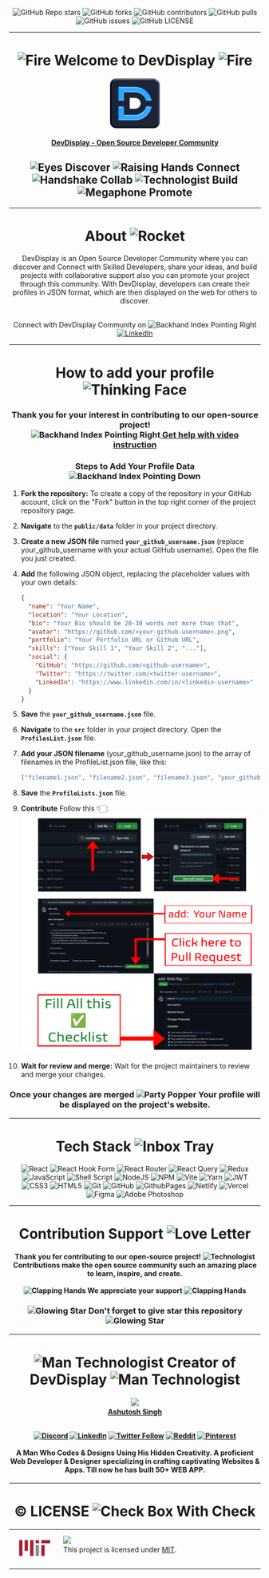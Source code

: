 <div align="center">                                                                        
  
  ![GitHub Repo stars](https://img.shields.io/github/stars/codeaashu/DevDisplay?style=social) 
  ![GitHub forks](https://img.shields.io/github/forks/codeaashu/DevDisplay?style=social)
  ![GitHub contributors](https://img.shields.io/github/contributors/codeaashu/DevDisplay?style=social)
  ![GitHub pulls](https://img.shields.io/github/issues-pr/codeaashu/DevDisplay?style=social)
  ![GitHub issues](https://img.shields.io/github/issues/codeaashu/DevDisplay?style=social)
  ![GitHub LICENSE](https://img.shields.io/github/license/codeaashu/DevDisplay?style=social)

<hr>
  <h1 align="center"><img src="https://raw.githubusercontent.com/Tarikul-Islam-Anik/Animated-Fluent-Emojis/master/Emojis/Travel%20and%20places/Fire.png" alt="Fire" width="25" height="25" /> Welcome to DevDisplay <img src="https://raw.githubusercontent.com/Tarikul-Islam-Anik/Animated-Fluent-Emojis/master/Emojis/Travel%20and%20places/Fire.png" alt="Fire" width="25" height="25" /></h1>
  <img src="./public/devDisplayLOGO.png" width="100px" /><br>
  <br><a href="https://DevDisplay.vercel.app/"><strong>DevDisplay - Open Source Developer Community</strong></a>
  <h2 align="center">   <img src="https://raw.githubusercontent.com/Tarikul-Islam-Anik/Telegram-Animated-Emojis/main/People/Eyes.webp" alt="Eyes" width="25" height="25" /> Discover     <img src="https://raw.githubusercontent.com/Tarikul-Islam-Anik/Telegram-Animated-Emojis/main/People/Raising%20Hands.webp" alt="Raising Hands" width="25" height="25" /> Connect     <img src="https://raw.githubusercontent.com/Tarikul-Islam-Anik/Telegram-Animated-Emojis/main/People/Handshake.webp" alt="Handshake" width="25" height="25" /> Collab     <img src="https://raw.githubusercontent.com/Tarikul-Islam-Anik/Telegram-Animated-Emojis/main/People/Technologist.webp" alt="Technologist" width="25" height="25" /> Build     <img src="https://raw.githubusercontent.com/Tarikul-Islam-Anik/Telegram-Animated-Emojis/main/Objects/Megaphone.webp" alt="Megaphone" width="25" height="25" /> Promote   </h2><hr>

<h1 align="center">About <img src="https://raw.githubusercontent.com/Tarikul-Islam-Anik/Animated-Fluent-Emojis/master/Emojis/Travel%20and%20places/Rocket.png" alt="Rocket" width="25" height="25" /></h1>
DevDisplay is an Open Source Developer Community where you can discover and Connect with Skilled Developers, share your ideas, and build projects with collaborative support also you can promote your project through this community. With DevDisplay, developers can create their profiles in JSON format, which are then displayed on the web for others to discover.<br><br>

Connect with DevDisplay Community on <img src="https://raw.githubusercontent.com/Tarikul-Islam-Anik/Animated-Fluent-Emojis/master/Emojis/Hand%20gestures/Backhand%20Index%20Pointing%20Right.png" alt="Backhand Index Pointing Right" width="25" height="25" /> [![LinkedIn](https://img.shields.io/badge/LinkedIn-%230077B5.svg?logo=linkedin&logoColor=white)](https://www.linkedin.com/company/devdisplay/)

</div><hr>

<h1 align="center">How to add your profile <img src="https://raw.githubusercontent.com/Tarikul-Islam-Anik/Animated-Fluent-Emojis/master/Emojis/Smilies/Thinking%20Face.png" alt="Thinking Face" width="25" height="25" /></h1>
<h3 align="center">Thank you for your interest in contributing to our open-source project!<br><img src="https://raw.githubusercontent.com/Tarikul-Islam-Anik/Animated-Fluent-Emojis/master/Emojis/Hand%20gestures/Backhand%20Index%20Pointing%20Right.png" alt="Backhand Index Pointing Right" width="25" height="25" /><a href="https://youtu.be/fgqQqdY9Cno" target="_blank"><strong> Get help with video instruction</strong></a></h3>

<h3 align="center">Steps to Add Your Profile Data <img src="https://raw.githubusercontent.com/Tarikul-Islam-Anik/Animated-Fluent-Emojis/master/Emojis/Hand%20gestures/Backhand%20Index%20Pointing%20Down.png" alt="Backhand Index Pointing Down" width="25" height="25" /></h3>

1. **Fork the repository:** To create a copy of the repository in your GitHub account, click on the "Fork" button in the top right corner of the project repository page.

2. **Navigate** to the **`public/data`** folder in your project directory.

3. **Create a new JSON file** named **`your_github_username.json`** (replace your_github_username with your actual GitHub username). Open the file you just created.

4. **Add** the following JSON object, replacing the placeholder values with your own details:

   ```json
   {
     "name": "Your Name",
     "location": "Your Location",
     "bio": "Your Bio should be 20-30 words not more than that",
     "avatar": "https://github.com/<your-github-username>.png",
     "portfolio": "Your Portfolio URL or Github URL",
     "skills": ["Your Skill 1", "Your Skill 2", "..."],
     "social": {
       "GitHub": "https://github.com/<github-username>",
       "Twitter": "https://twitter.com/<twitter-username>",
       "LinkedIn": "https://www.linkedin.com/in/<linkedin-username>"
     }
   }
   ```

5. **Save** the **`your_github_username.json`** file.

6. **Navigate** to the **`src`** folder in your project directory. Open the **`ProfilesList.json`** file.

7. **Add your JSON filename** (your_github_username.json) to the array of filenames in the ProfileList.json file, like this:

   ```json
   ["filename1.json", "filename2.json", "filename3.json", "your_github_username.json"]
   ```

8. **Save** the **`ProfileLists.json`** file.

9. **Contribute** Follow this 👇🏻:
   <img src="./public/How to contribute.png"/>

10. **Wait for review and merge:** Wait for the project maintainers to review and merge your changes.

<h3 align="center">Once your changes are merged <img src="https://raw.githubusercontent.com/Tarikul-Islam-Anik/Animated-Fluent-Emojis/master/Emojis/Activities/Party%20Popper.png" alt="Party Popper" width="25" height="25" /> Your profile will be displayed on the project's website.</h3><hr>

<h1 align="center">Tech Stack <img src="https://raw.githubusercontent.com/Tarikul-Islam-Anik/Telegram-Animated-Emojis/main/Objects/Inbox%20Tray.webp" alt="Inbox Tray" width="25" height="25" /></h1>
<div align="center">
  
![React](https://img.shields.io/badge/react-%2320232a.svg?style=plastic&logo=react&logoColor=%2361DAFB) ![React Hook Form](https://img.shields.io/badge/React%20Hook%20Form-%23EC5990.svg?style=plastic&logo=reacthookform&logoColor=white) ![React Router](https://img.shields.io/badge/React_Router-CA4245?style=plastic&logo=react-router&logoColor=white) ![React Query](https://img.shields.io/badge/-React%20Query-FF4154?style=plastic&logo=react%20query&logoColor=white) ![Redux](https://img.shields.io/badge/redux-%23593d88.svg?style=plastic&logo=redux&logoColor=white) ![JavaScript](https://img.shields.io/badge/javascript-%23323330.svg?style=plastic&logo=javascript&logoColor=%23F7DF1E) ![Shell Script](https://img.shields.io/badge/shell_script-%23121011.svg?style=plastic&logo=gnu-bash&logoColor=white) ![NodeJS](https://img.shields.io/badge/node.js-6DA55F?style=plastic&logo=node.js&logoColor=white) ![NPM](https://img.shields.io/badge/NPM-%23CB3837.svg?style=plastic&logo=npm&logoColor=white) ![Vite](https://img.shields.io/badge/vite-%23646CFF.svg?style=plastic&logo=vite&logoColor=white) ![Yarn](https://img.shields.io/badge/yarn-%232C8EBB.svg?style=plastic&logo=yarn&logoColor=white) ![JWT](https://img.shields.io/badge/JWT-black?style=plastic&logo=JSON%20web%20tokens) ![CSS3](https://img.shields.io/badge/css3-%231572B6.svg?style=plastic&logo=css3&logoColor=white) ![HTML5](https://img.shields.io/badge/html5-%23E34F26.svg?style=plastic&logo=html5&logoColor=white) ![Git](https://img.shields.io/badge/git-%23F05033.svg?style=plastic&logo=git&logoColor=white) ![GitHub](https://img.shields.io/badge/github-%23121011.svg?style=plastic&logo=github&logoColor=white) ![GithubPages](https://img.shields.io/badge/github%20pages-121013?style=plastic&logo=github&logoColor=white) ![Netlify](https://img.shields.io/badge/netlify-%23000000.svg?style=plastic&logo=netlify&logoColor=#00C7B7) ![Vercel](https://img.shields.io/badge/vercel-%23000000.svg?style=plastic&logo=vercel&logoColor=white) ![Figma](https://img.shields.io/badge/figma-%23F24E1E.svg?style=plastic&logo=figma&logoColor=white) ![Adobe Photoshop](https://img.shields.io/badge/adobe%20photoshop-%2331A8FF.svg?style=plastic&logo=adobe%20photoshop&logoColor=white)
</div><hr>

<h1 align="center">Contribution Support <img src="https://raw.githubusercontent.com/Tarikul-Islam-Anik/Animated-Fluent-Emojis/master/Emojis/Smilies/Love%20Letter.png" alt="Love Letter" width="25" height="25" /></h1>

<h4 align="center">Thank you for contributing to our open-source project! <img src="https://raw.githubusercontent.com/Tarikul-Islam-Anik/Animated-Fluent-Emojis/master/Emojis/People/Technologist.png" alt="Technologist" width="25" height="25" /> Contributions make the open source community such an amazing place to learn, inspire, and create. <br><br> <img src="https://raw.githubusercontent.com/Tarikul-Islam-Anik/Animated-Fluent-Emojis/master/Emojis/Hand%20gestures/Clapping%20Hands.png" alt="Clapping Hands" width="25" height="25" />  We appreciate your support <img src="https://raw.githubusercontent.com/Tarikul-Islam-Anik/Animated-Fluent-Emojis/master/Emojis/Hand%20gestures/Clapping%20Hands.png" alt="Clapping Hands" width="25" height="25" /></h4>
<h3 align="center"><img src="https://raw.githubusercontent.com/Tarikul-Islam-Anik/Animated-Fluent-Emojis/master/Emojis/Travel%20and%20places/Glowing%20Star.png" alt="Glowing Star" width="25" height="25" /> Don't forget to give star this repository <img src="https://raw.githubusercontent.com/Tarikul-Islam-Anik/Animated-Fluent-Emojis/master/Emojis/Travel%20and%20places/Glowing%20Star.png" alt="Glowing Star" width="25" height="25" /></h3><hr>
<h1 align="center"><img src="https://raw.githubusercontent.com/Tarikul-Islam-Anik/Telegram-Animated-Emojis/main/People/Man%20Technologist.webp" alt="Man Technologist" width="25" height="25" /> Creator of DevDisplay <img src="https://raw.githubusercontent.com/Tarikul-Islam-Anik/Telegram-Animated-Emojis/main/People/Man%20Technologist.webp" alt="Man Technologist" width="25" height="25" /></h1>

<h4 align="center"><img src="./public/aashu.png" width="100px" /><br><a href="https://ashutosh-kumar.vercel.app/"><strong>Ashutosh Singh</strong></a><br><br>

[![Discord](https://img.shields.io/badge/Discord-%237289DA.svg?logo=discord&logoColor=white)](https://discord.gg/2fB3YRZt) [![LinkedIn](https://img.shields.io/badge/LinkedIn-%230077B5.svg?logo=linkedin&logoColor=white)](https://linkedin.com/in/ashutoshkumaraashu) [![Twitter Follow](https://img.shields.io/twitter/follow/warrior_aashuu?style=social)](https://twitter.com/intent/follow?screen_name=warrior_aashuu) [![Reddit](https://img.shields.io/badge/Reddit-%23FF4500.svg?logo=Reddit&logoColor=white)](https://reddit.com/user/warrior_aashuu) [![Pinterest](https://img.shields.io/badge/Pinterest-%23E60023.svg?logo=Pinterest&logoColor=white)](https://pinterest.com/codeaashu)<br>
<br>A Man Who Codes & Designs Using His Hidden Creativity. A proficient Web Developer & Designer specializing in crafting captivating Websites & Apps. Till now he has built 50+ WEB APP.</h4><hr>

<h1 align="center">© LICENSE <img src="https://raw.githubusercontent.com/Tarikul-Islam-Anik/Telegram-Animated-Emojis/main/Symbols/Check%20Box%20With%20Check.webp" alt="Check Box With Check" width="25" height="25" /></h1>

<table align="center">
  <tr>
     <td>
       <p align="center"> <img src="https://github.com/malivinayak/malivinayak/blob/main/LICENSE-Logo/MIT.png?raw=true" width="80%"></img>
    </td>
    <td> 
      <img src="https://img.shields.io/badge/License-MIT-yellow.svg"/> <br> 
This project is licensed under <a href="./LICENSE">MIT</a>. <img width=2300/>
    </td>
  </tr>
</table>

